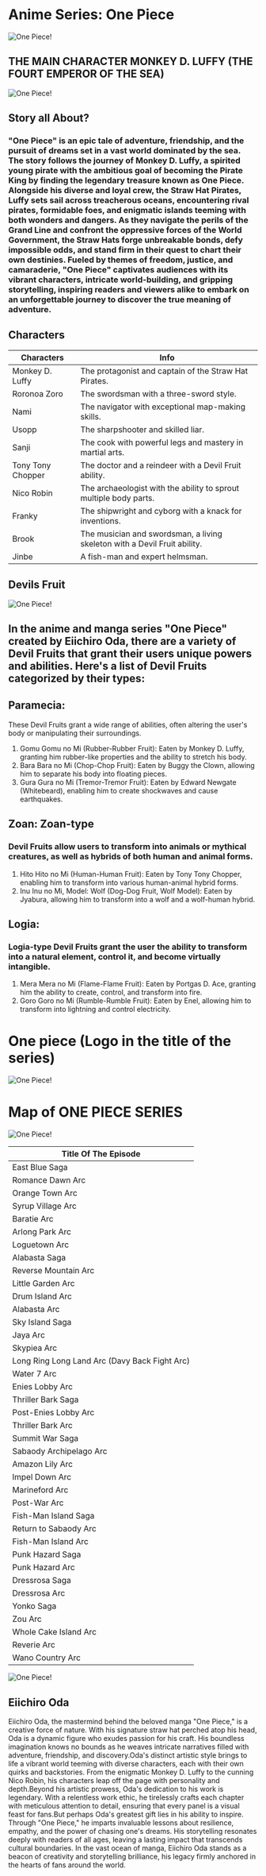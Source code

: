 # Anime Series: One Piece

![One Piece!](Image.jpg.jpg)


## THE MAIN CHARACTER MONKEY D. LUFFY (THE FOURT EMPEROR OF THE SEA)
![One Piece!](Image3.jpg)

## Story all About?
### "One Piece" is an epic tale of adventure, friendship, and the pursuit of dreams set in a vast world dominated by the sea. The story follows the journey of Monkey D. Luffy, a spirited young pirate with the ambitious goal of becoming the Pirate King by finding the legendary treasure known as One Piece. Alongside his diverse and loyal crew, the Straw Hat Pirates, Luffy sets sail across treacherous oceans, encountering rival pirates, formidable foes, and enigmatic islands teeming with both wonders and dangers. As they navigate the perils of the Grand Line and confront the oppressive forces of the World Government, the Straw Hats forge unbreakable bonds, defy impossible odds, and stand firm in their quest to chart their own destinies. Fueled by themes of freedom, justice, and camaraderie, "One Piece" captivates audiences with its vibrant characters, intricate world-building, and gripping storytelling, inspiring readers and viewers alike to embark on an unforgettable journey to discover the true meaning of adventure.

## Characters 
| Characters | Info |
|------------|------|
|Monkey D. Luffy| The protagonist and captain of the Straw Hat Pirates.|
|Roronoa Zoro | The swordsman with a three-sword style.|
|Nami| The navigator with exceptional map-making skills.|
|Usopp| The sharpshooter and skilled liar.|
|Sanji|The cook with powerful legs and mastery in martial arts.|
|Tony Tony Chopper| The doctor and a reindeer with a Devil Fruit ability.|
|Nico Robin| The archaeologist with the ability to sprout multiple body parts.|
|Franky| The shipwright and cyborg with a knack for inventions.|
|Brook| The musician and swordsman, a living skeleton with a Devil Fruit ability.|
|Jinbe| A fish-man and expert helmsman.|


## Devils Fruit

![One Piece!](image111.jpg)

## In the anime and manga series "One Piece" created by Eiichiro Oda, there are a variety of Devil Fruits that grant their users unique powers and abilities. Here's a list of Devil Fruits categorized by their types:

## Paramecia: 
These Devil Fruits grant a wide range of abilities, often altering the user's body or manipulating their surroundings.
1. Gomu Gomu no Mi (Rubber-Rubber Fruit): Eaten by Monkey D. Luffy, granting him rubber-like properties and the ability to stretch his body.
2. Bara Bara no Mi (Chop-Chop Fruit): Eaten by Buggy the Clown, allowing him to separate his body into floating pieces.
3. Gura Gura no Mi (Tremor-Tremor Fruit): Eaten by Edward Newgate (Whitebeard), enabling him to create shockwaves and cause earthquakes.

## Zoan: Zoan-type 
### Devil Fruits allow users to transform into animals or mythical creatures, as well as hybrids of both human and animal forms.
1. Hito Hito no Mi (Human-Human Fruit): Eaten by Tony Tony Chopper, enabling him to transform into various human-animal hybrid forms.
2. Inu Inu no Mi, Model: Wolf (Dog-Dog Fruit, Wolf Model): Eaten by Jyabura, allowing him to transform into a wolf and a wolf-human hybrid.

## Logia: 
### Logia-type Devil Fruits grant the user the ability to transform into a natural element, control it, and become virtually intangible.
1. Mera Mera no Mi (Flame-Flame Fruit): Eaten by Portgas D. Ace, granting him the ability to create, control, and transform into fire.
2.  Goro Goro no Mi (Rumble-Rumble Fruit): Eaten by Enel, allowing him to transform into lightning and control electricity.

# One piece (Logo in the title of the series)
![One Piece!](image6.png) 



# Map of ONE PIECE SERIES
![One Piece!](image11.jpg) 

 |Title Of The Episode|
 |--------------|
 |East Blue Saga|
 |Romance Dawn Arc|
 |Orange Town Arc|
 |Syrup Village Arc|
 |Baratie Arc|
 |Arlong Park Arc|
 |Loguetown Arc|
 |Alabasta Saga|
| Reverse Mountain Arc|
| Little Garden Arc|
| Drum Island Arc
 | Alabasta Arc|
|Sky Island Saga|
|Jaya Arc|
|Skypiea Arc|
|Long Ring Long Land Arc (Davy Back Fight Arc)|
|Water 7 Arc|
|Enies Lobby Arc|
|Thriller Bark Saga|
|Post-Enies Lobby Arc|
|Thriller Bark Arc|
|Summit War Saga|
|Sabaody Archipelago Arc|
|Amazon Lily Arc|
|Impel Down Arc|
|Marineford Arc|
|Post-War Arc|
|Fish-Man Island Saga|
|Return to Sabaody Arc|
|Fish-Man Island Arc|
|Punk Hazard Saga|
|Punk Hazard Arc|
|Dressrosa Saga|
|Dressrosa Arc|
|Yonko Saga|
|Zou Arc|
|Whole Cake Island Arc|
|Reverie Arc|
|Wano Country Arc |



![One Piece!](Image3.jpg)
## Eiichiro Oda
Eiichiro Oda, the mastermind behind the beloved manga "One Piece," is a creative force of nature. With his signature straw hat perched atop his head, Oda is a dynamic figure who exudes passion for his craft. His boundless imagination knows no bounds as he weaves intricate narratives filled with adventure, friendship, and discovery.Oda's distinct artistic style brings to life a vibrant world teeming with diverse characters, each with their own quirks and backstories. From the enigmatic Monkey D. Luffy to the cunning Nico Robin, his characters leap off the page with personality and depth.Beyond his artistic prowess, Oda's dedication to his work is legendary. With a relentless work ethic, he tirelessly crafts each chapter with meticulous attention to detail, ensuring that every panel is a visual feast for fans.But perhaps Oda's greatest gift lies in his ability to inspire. Through "One Piece," he imparts invaluable lessons about resilience, empathy, and the power of chasing one's dreams. His storytelling resonates deeply with readers of all ages, leaving a lasting impact that transcends cultural boundaries. In the vast ocean of manga, Eiichiro Oda stands as a beacon of creativity and storytelling brilliance, his legacy firmly anchored in the hearts of fans around the world.













